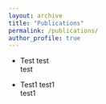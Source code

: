 ```yaml
---
layout: archive
title: "Publications"
permalink: /publications/
author_profile: true
---
```


* Test
  test  
  test  


* Test1
  test1  
  test1  
